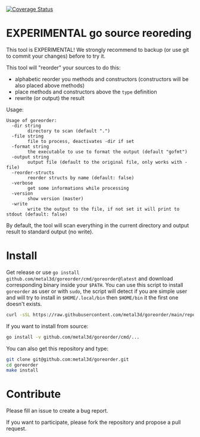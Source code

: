 [![Coverage Status](https://coveralls.io/repos/github/metal3d/goreorder/badge.svg?branch=main)](https://coveralls.io/github/metal3d/goreorder?branch=main)

# EXPERIMENTAL go source reoreding

This tool is EXPERIMENTAL! We strongly recommend to backup (or use git to commit your changes) before to try it.

This tool will "reorder" your sources to do this:

- alphabetic reorder you methods and constructors (constructors will be also placed above methods)
- place methods and constructors above the `type` definition
- rewrite (or output) the result

Usage:

```
Usage of goreorder:
  -dir string
    	directory to scan (default ".")
  -file string
    	file to process, deactivates -dir if set
  -format string
    	the executable to use to format the output (default "gofmt")
  -output string
    	output file (default to the original file, only works with -file)
  -reorder-structs
    	reorder structs by name (default: false)
  -verbose
    	get some informations while processing
  -version
    	show version (master)
  -write
    	write the output to the file, if not set it will print to stdout (default: false)
```

By default, the tool will scan everything in the current directory and output result to standard output (no write).

# Install

Get release or use `go install github.com/metal3d/goreorder/cmd/goreorder@latest` and download corresponding binary inside your `$PATH`. You can use this script to install `goreorder` as user or with `sudo`, the script will detect if you are simple user and will try to install in `$HOME/.local/bin` then `$HOME/bin` it the first one doesn't exists.

```bash
curl -sSL https://raw.githubusercontent.com/metal3d/goreorder/main/repo-tools/install.sh | bash
```

If you want to install from source:

```bash
go install -v github.com/metal3d/goreorder/cmd/...
```

You can also get this repository and type:

```bash
git clone git@github.com:metal3d/goreorder.git
cd goreorder
make install
```

# Contribute

Please fill an issue to create a bug report.

If you want to participate, please fork the repository and propose a pull request.
